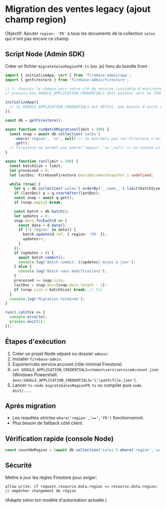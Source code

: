 # Migration des ventes legacy (ajout champ region)

Objectif: Ajouter `region: 'FR'` à tous les documents de la collection `sales` qui n'ont pas encore ce champ.

## Script Node (Admin SDK)

Créer un fichier `migrateSalesRegionFR.ts` (ou .js) hors du bundle front :

```ts
import { initializeApp, cert } from 'firebase-admin/app';
import { getFirestore } from 'firebase-admin/firestore';

// 1. Fournir le chemin vers votre clé de service (variable d'environnement recommandée)
// process.env.GOOGLE_APPLICATION_CREDENTIALS doit pointer vers le JSON service account

initializeApp({
  // Si GOOGLE_APPLICATION_CREDENTIALS est défini, pas besoin d'autre chose
});

const db = getFirestore();

async function runBatchMigration(limit = 300) {
  const snap = await db.collection('sales')
    .where('region', '==', null) // ne matchera pas car Firestore n'autorise pas ce test
    .get();
  // Firestore ne permet pas where('region','==',null) => on scanne un chunk sans filtre region.
}

async function run(limit = 500) {
  const batchSize = limit;
  let processed = 0;
  let lastDoc: FirebaseFirestore.QueryDocumentSnapshot | undefined;

  while (true) {
    let q = db.collection('sales').orderBy('__name__').limit(batchSize);
    if (lastDoc) q = q.startAfter(lastDoc);
    const snap = await q.get();
    if (snap.empty) break;

    const batch = db.batch();
    let updates = 0;
    snap.docs.forEach(d => {
      const data = d.data();
      if (!('region' in data)) {
        batch.update(d.ref, { region: 'FR' });
        updates++;
      }
    });
    if (updates > 0) {
      await batch.commit();
      console.log(`Batch commit: ${updates} mises à jour`);
    } else {
      console.log('Batch sans modifications');
    }
    processed += snap.size;
    lastDoc = snap.docs[snap.docs.length - 1];
    if (snap.size < batchSize) break; // fin
  }
  console.log('Migration terminée');
}

run().catch(e => {
  console.error(e);
  process.exit(1);
});
```

## Étapes d'exécution
1. Créer un projet Node séparé ou dossier `admin/`.
2. Installer `firebase-admin`.
3. Exporter/clés service account (rôle minimal Firestore).
4. `set GOOGLE_APPLICATION_CREDENTIALS=chemin\vers\serviceAccount.json` (Windows Powershell: `$env:GOOGLE_APPLICATION_CREDENTIALS='C:\path\file.json'`).
5. Lancer `ts-node migrateSalesRegionFR.ts` ou compiler puis `node dist/...`.

## Après migration
- Les requêtes strictes `where('region','==','FR')` fonctionneront.
- Plus besoin de fallback côté client.

## Vérification rapide (console Node)
```js
const countNoRegion = (await db.collection('sales').where('region','==','FR').get()).size; // devrait refléter total FR
```

## Sécurité
Mettre à jour les règles Firestore pour exiger:
```rules
allow write: if request.resource.data.region == resource.data.region; // empêcher changement de région
```

(Adapte selon ton modèle d'autorisation actuelle.)